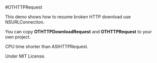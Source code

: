 #OTHTTPRequest

This demo shows how to resume broken HTTP download use NSURLConnection.

You can copy **OTHTTPDownloadRequest** and **OTHTTPRequest** to your own project.

CPU time shorter than ASIHTTPRequest.

Under MIT License.
